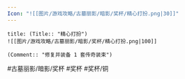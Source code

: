 ```yaml
---
Icon: "![[图片/游戏攻略/古墓丽影/暗影/奖杯/精心打扮.png|30]]"
---
```

```ad-common-bronze-trophy
title: (Title:: "精心打扮")
![[图片/游戏攻略/古墓丽影/暗影/奖杯/精心打扮.png|100]]

(Comment:: "修复并装备 1 套传奇装束")
```

#古墓丽影/暗影/奖杯 #奖杯 #奖杯/铜
